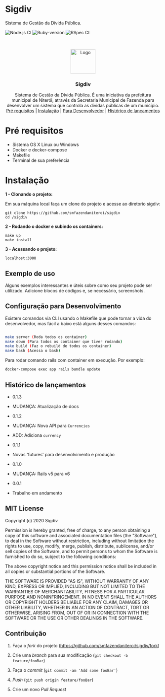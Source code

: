 # Sigdiv
Sistema de Gestão da Dívida Pública.
  
![Node.js CI](https://github.com/smfazendaniteroi/sigdiv/workflows/Node.js%20CI/badge.svg)
![Ruby-version](https://github.com/smfazendaniteroi/sigdiv/workflows/Ruby-version/badge.svg)
![RSpec CI](https://github.com/smfazendaniteroi/sigdiv/workflows/RSpec%20CI/badge.svg)


<!-- PROJECT LOGO -->
<br />
<p align="center">
  <a href="https://github.com/othneildrew/Best-README-Template">
    <img src="https://raw.githubusercontent.com/marviorocha/sigdiv/developer/app/assets/images/sigdiv.png" alt="Logo" width="80" height="80">
  </a>

  <h3 align="center">Sigdiv </h3>

  <p align="center">
   Sistema de Gestão da Dívida Pública. É uma iniciativa da prefeitura municipal de Niterói, através da Secretaria Municipal de Fazenda para desenvolver um sistema que controla as dívidas públicas de um município.
    <br />
     <a href="#pré-requisitos">Pré requisitos</a> |
     <a href="#instalação">Instalação</a> |
     <a href="#configuração-para-desenvolvimento">Para Desenvolvedor</a> |
     <a href="#histórico-de-lançamentos">Histórico de lançamentos</a> 
  </p>
</p>



  

  
 
# Pré requisitos

  
- Sistema OS X Linux ou Windows
- Docker e docker-compose
- Makefile
- Terminal de sua preferência
    

# Instalação
 
 
**1 - Clonando o projeto:**

  

Em sua máquina local faça um clone do projeto e acesse ao diretorio sigdiv:

```  
git clone https://github.com/smfazendaniteroi/sigdiv
cd /sigdiv
```

  

**2 - Rodando o docker e subindo os containers:**

```
make up
make install
```

**3 - Acessando o projeto:**

```
localhost:3000
```
## Exemplo de uso


Alguns exemplos interessantes e úteis sobre como seu projeto pode ser utilizado. Adicione blocos de códigos e, se necessário, screenshots.

  
 

 

## Configuração para Desenvolvimento
<a id="ancora3"></a>
  

Existem comandos via CLI usando o Makefile que pode tornar a vida do desenvolvedor, mas fácil a baixo está alguns desses comandos:
 

  

```sh

make server (Roda todos os container)
make down (Para todos os container que tiver rodando)
make build (Faz o rebuild de todos os container)
make bash (Acessa o bash)


```

Para rodar comando rails com container em execução. Por exemplo:

```sh
docker-compose exec app rails bundle update
```


  

## Histórico de lançamentos
<a id="ancora4"></a>
  

* 0.1.3

* MUDANÇA: Atualização de docs

* 0.1.2

* MUDANÇA: Nova API para `Currencies`

* ADD: Adiciona `currency`

* 0.1.1

* Novas 'futures' para desenvolvimento e produção

* 0.1.0

* MUDANÇA: Rails v5 para v6

* 0.0.1

* Trabalho em andamento

  

## MIT License
<a id="ancora5"></a>
  



Copyright (c) 2020 Sigdiv

Permission is hereby granted, free of charge, to any person obtaining a copy
of this software and associated documentation files (the "Software"), to deal
in the Software without restriction, including without limitation the rights
to use, copy, modify, merge, publish, distribute, sublicense, and/or sell
copies of the Software, and to permit persons to whom the Software is
furnished to do so, subject to the following conditions:

The above copyright notice and this permission notice shall be included in all
copies or substantial portions of the Software.

THE SOFTWARE IS PROVIDED "AS IS", WITHOUT WARRANTY OF ANY KIND, EXPRESS OR
IMPLIED, INCLUDING BUT NOT LIMITED TO THE WARRANTIES OF MERCHANTABILITY,
FITNESS FOR A PARTICULAR PURPOSE AND NONINFRINGEMENT. IN NO EVENT SHALL THE
AUTHORS OR COPYRIGHT HOLDERS BE LIABLE FOR ANY CLAIM, DAMAGES OR OTHER
LIABILITY, WHETHER IN AN ACTION OF CONTRACT, TORT OR OTHERWISE, ARISING FROM,
OUT OF OR IN CONNECTION WITH THE SOFTWARE OR THE USE OR OTHER DEALINGS IN THE
SOFTWARE.

  

## Contribuição

  

1. Faça o _fork_ do projeto (<https://github.com/smfazendaniteroi/sigdiv/fork>)

2. Crie uma _branch_ para sua modificação (`git checkout -b feature/fooBar`)

3. Faça o _commit_ (`git commit -am 'Add some fooBar'`)

4.  _Push_ (`git push origin feature/fooBar`)

5. Crie um novo _Pull Request_

  

[npm-image]: https://img.shields.io/npm/v/datadog-metrics.svg?style=flat-square

[npm-url]: https://npmjs.org/package/datadog-metrics

[npm-downloads]: https://img.shields.io/npm/dm/datadog-metrics.svg?style=flat-square

[travis-image]: https://img.shields.io/travis/dbader/node-datadog-metrics/master.svg?style=flat-square

[travis-url]: https://travis-ci.org/dbader/node-datadog-metrics

[wiki]: https://github.com/seunome/seuprojeto/wiki
